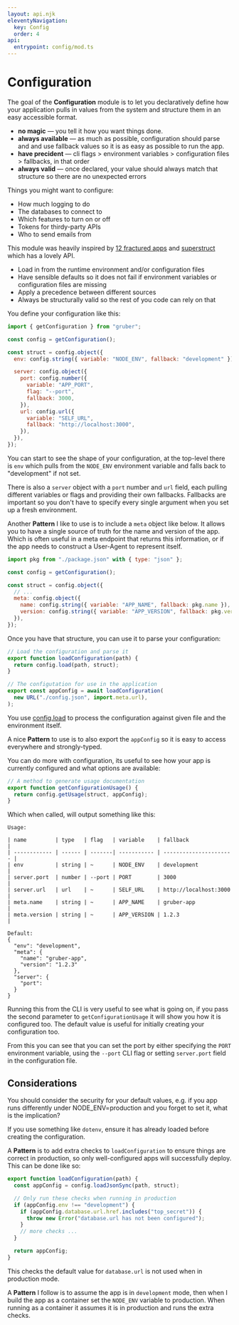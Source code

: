 ```yaml
---
layout: api.njk
eleventyNavigation:
  key: Config
  order: 4
api:
  entrypoint: config/mod.ts
---
```


# Configuration

The goal of the **Configuration** module is to let you declaratively define how your application pulls in values from the system and structure them in an easy accessible format.

- **no magic** — you tell it how you want things done.
- **always available** — as much as possible, configuration should parse and and use fallback values so it is as easy as possible to run the app.
- **have precident** — cli flags > environment variables > configuration files > fallbacks, in that order
- **always valid** — once declared, your value should always match that structure so there are no unexpected errors

Things you might want to configure:

- How much logging to do
- The databases to connect to
- Which features to turn on or off
- Tokens for thirdy-party APIs
- Who to send emails from

This module was heavily inspired by
[12 fractured apps](https://medium.com/@kelseyhightower/12-fractured-apps-1080c73d481c)
and [superstruct](https://docs.superstructjs.org/) which has a lovely API.

- Load in from the runtime environment and/or configuration files
- Have sensible defaults so it does not fail if environment variables or configuration files are missing
- Apply a precedence between different sources
- Always be structurally valid so the rest of you code can rely on that

You define your configuration like this:

```js
import { getConfiguration } from "gruber";

const config = getConfiguration();

const struct = config.object({
  env: config.string({ variable: "NODE_ENV", fallback: "development" }),

  server: config.object({
    port: config.number({
      variable: "APP_PORT",
      flag: "--port",
      fallback: 3000,
    }),
    url: config.url({
      variable: "SELF_URL",
      fallback: "http://localhost:3000",
    }),
  }),
});
```

You can start to see the shape of your configuration, at the top-level there is `env` which pulls from the `NODE_ENV` environment variable and falls back to "development" if not set.

There is also a `server` object with a `port` number and `url` field, each pulling different variables or flags and providing their own fallbacks. Fallbacks are important so you don't have to specify every single argument when you set up a fresh environment.

Another **Pattern** I like to use is to include a `meta` object like below. It allows you to have a single source of truth for the name and version of the app. Which is often useful in a meta endpoint that returns this information, or if the app needs to construct a User-Agent to represent itself.

```js
import pkg from "./package.json" with { type: "json" };

const config = getConfiguration();

const struct = config.object({
  // ...
  meta: config.object({
    name: config.string({ variable: "APP_NAME", fallback: pkg.name }),
    version: config.string({ variable: "APP_VERSION", fallback: pkg.version }),
  }),
});
```

Once you have that structure, you can use it to parse your configuration:

```js
// Load the configuration and parse it
export function loadConfiguration(path) {
  return config.load(path, struct);
}

// The configutation for use in the application
export const appConfig = await loadConfiguration(
  new URL("./config.json", import.meta.url),
);
```

You use [config.load](#configuration-load) to process the configuration against given file and the environment itself.

A nice **Pattern** to use is to also export the `appConfig` so it is easy to access everywhere and strongly-typed.

You can do more with configuration, its useful to see how your app is currently configured and what options are available:

```js
// A method to generate usage documentation
export function getConfigurationUsage() {
  return config.getUsage(struct, appConfig);
}
```

Which when called, will output something like this:

```
Usage:

| name         | type   | flag   | variable    | fallback               |
| ------------ | ------ | -------| ----------- | ---------------------- |
| env          | string | ~      | NODE_ENV    | development            |
| server.port  | number | --port | PORT        | 3000                   |
| server.url   | url    | ~      | SELF_URL    | http://localhost:3000  |
| meta.name    | string | ~      | APP_NAME    | gruber-app             |
| meta.version | string | ~      | APP_VERSION | 1.2.3                  |

Default:
{
  "env": "development",
  "meta": {
    "name": "gruber-app",
    "version": "1.2.3"
  },
  "server": {
    "port":
  }
}
```

Running this from the CLI is very useful to see what is going on,
if you pass the second parameter to `getConfigurationUsage` it will show you how it is configured too.
The default value is useful for initially creating your configuration too.

From this you can see that you can set the port by either specifying the `PORT` environment variable, using the `--port` CLI flag or setting `server.port` field in the configuration file.

## Considerations

You should consider the security for your default values,
e.g. if you app runs differently under NODE_ENV=production
and you forget to set it, what is the implication?

If you use something like `dotenv`, ensure it has already loaded before creating the configuration.

A **Pattern** is to add extra checks to `loadConfiguration` to ensure things are correct in production,
so only well-configured apps will successfully deploy.
This can be done like so:

```js
export function loadConfiguration(path) {
  const appConfig = config.loadJsonSync(path, struct);

  // Only run these checks when running in production
  if (appConfig.env !== "development") {
    if (appConfig.database.url.href.includes("top_secret")) {
      throw new Error("database.url has not been configured");
    }
    // more checks ...
  }

  return appConfig;
}
```

This checks the default value for `database.url` is not used when in production mode.

A **Pattern** I follow is to assume the app is in `development` mode,
then when I build the app as a container set the `NODE_ENV` variable to production.
When running as a container it assumes it is in production and runs the extra checks.
